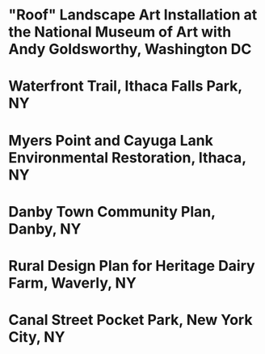 # "Roof" Landscape Art Installation at the National Museum of Art with Andy Goldsworthy, Washington DC

# Waterfront Trail, Ithaca Falls Park, NY

# Myers Point and Cayuga Lank Environmental Restoration, Ithaca, NY

# Danby Town Community Plan, Danby, NY

# Rural Design Plan for Heritage Dairy Farm, Waverly, NY

# Canal Street Pocket Park, New York City, NY


